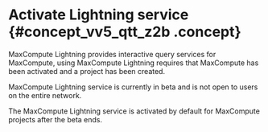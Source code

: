 # Activate Lightning service {#concept_vv5_qtt_z2b .concept}

MaxCompute Lightning provides interactive query services for MaxCompute, using MaxCompute Lightning requires that MaxCompute has been activated and a project has been created.

MaxCompute Lightning service is currently in beta and is not open to users on the entire network.

The MaxCompute Lightning service is activated by default for MaxCompute projects after the beta ends.

